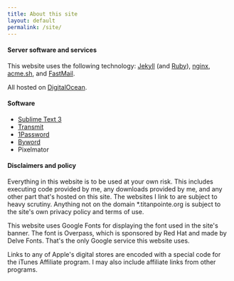 ```yaml
---
title: About this site
layout: default
permalink: /site/
---
```


#### Server software and services

This website uses the following technology: [Jekyll](https://jekyllrb.com/) (and [Ruby](https://www.ruby-lang.org/en/)), [nginx](https://nginx.org), [acme.sh](https://github.com/Neilpang/acme.sh/), and [FastMail](https://www.fastmail.com/?STKI=17107656).

All hosted on [DigitalOcean](https://m.do.co/c/d4f8c9c9d236).  

#### Software

*   [Sublime Text 3](https://sublimetext.com/)
*   [Transmit](https://panic.com/transmit/)
*   [1Password](https://1password.com/)
*   [Byword](https://bywordapp.com)
*   Pixelmator

#### Disclaimers and policy

Everything in this website is to be used at your own risk. This includes executing code provided by me, any downloads provided by me, and any other part that's hosted on this site. The websites I link to are subject to heavy scrutiny. Anything not on the domain \*.titanpointe.org is subject to the site's own privacy policy and terms of use.

This website uses Google Fonts for displaying the font used in the site's banner. The font is Overpass, which is sponsored by Red Hat and made by Delve Fonts. That's the only Google service this website uses.

Links to any of Apple's digital stores are encoded with a special code for the iTunes Affiliate program. I may also include affiliate links from other programs.
